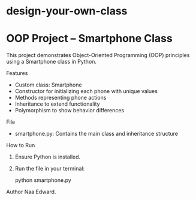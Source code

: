 # design-your-own-class

# OOP Project – Smartphone Class

This project demonstrates Object-Oriented Programming (OOP) principles using a Smartphone class in Python.

Features
- Custom class: Smartphone
- Constructor for initializing each phone with unique values
- Methods representing phone actions
- Inheritance to extend functionality
- Polymorphism to show behavior differences

File
- smartphone.py: Contains the main class and inheritance structure

How to Run
1. Ensure Python is installed.
2. Run the file in your terminal:
   
   python smartphone.py
   

Author
Naa Edward.
